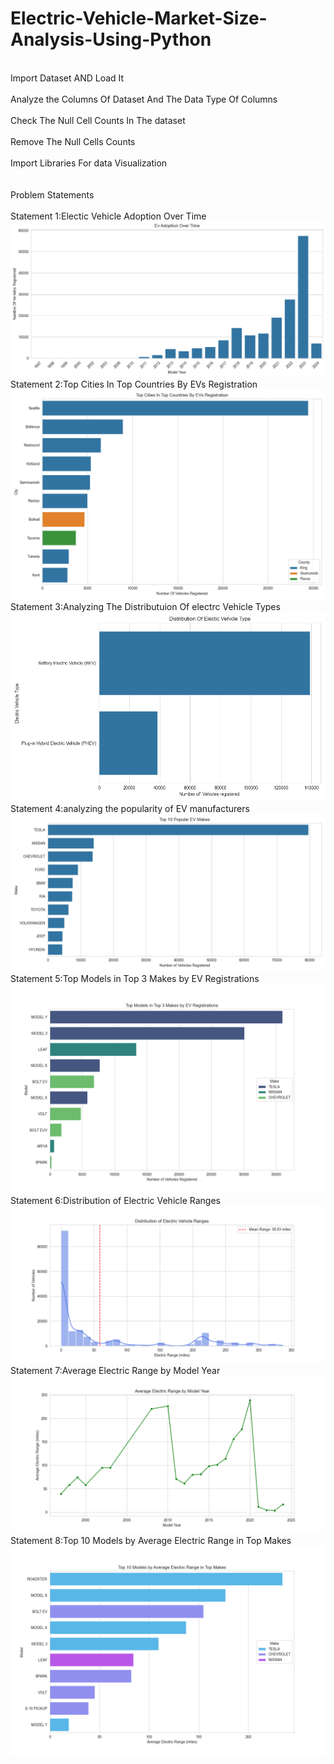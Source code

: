 # Electric-Vehicle-Market-Size-Analysis-Using-Python

<br>Import Dataset AND Load It</br>
<br>Analyze the Columns Of Dataset And The Data Type Of Columns</br>
<br> Check The Null Cell Counts In The dataset</br>
<br>Remove The Null Cells Counts </br>
<br>Import Libraries For data Visualization </br>
<br>
<br>Problem Statements</br>
<br>Statement 1:Electic Vehicle Adoption Over Time
![Image](Electric_Vehicle_Adoption_Over_Time.png) 
<br>Statement 2:Top Cities In Top Countries By EVs Registration</br>
![Image](Top_Cities_In_Top_Countries_By_EVs_Registration.png) 
<br>Statement 3:Analyzing The Distributuion Of electrc Vehicle Types</br>
![Image](Analyzing_The_Distributuion_Of_electrc_Vehicle_Types.png)
<br>Statement 4:analyzing the popularity of EV manufacturers</br>
![Image](analyzing_the_popularity_of_EV_manufacturers.png)
<br>Statement 5:Top Models in Top 3 Makes by EV Registrations</br>
![Image](Top_Models_in_Top_3_Makes_by_EV_Registrations.png)
<br>Statement 6:Distribution of Electric Vehicle Ranges</br>
![Image](Distribution_of_Electric_Vehicle_Ranges.png)
<br>Statement 7:Average Electric Range by Model Year</br>
![Image](Average_Electric_Range_by_Model_Year.png)
<br>Statement 8:Top 10 Models by Average Electric Range in Top Makes</br>
![Image](Top_10_Models_by_Average_Electric_Range_in_Top_Makes.png)



